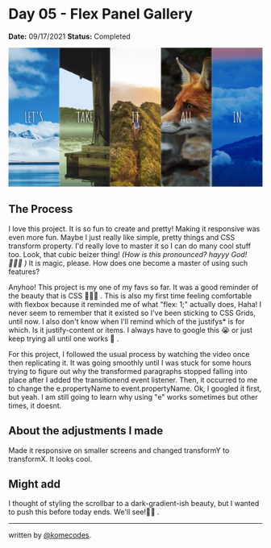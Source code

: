 # Day 05 - Flex Panel Gallery

**Date:** 09/17/2021
**Status:** Completed

![Responsive Flex Panel Gallery](../05-FlexPanelGallery/flexgallery.png)

## The Process

I love this project. It is so fun to create and pretty! Making it responsive was even more fun. Maybe I just really like simple, pretty things and CSS transform property. I'd really love to master it so I can do many cool stuff too. Look, that cubic beizer thing! *(How is this pronounced? hayyy God! 🙆🏾‍♀️ )*  It is magic, please. How does one become a master of using such features?  

Anyhoo! This project is my one of my favs so far. It was a good reminder of the beauty that is CSS 🙇🏾‍♀️ . This is also my first time feeling comfortable with flexbox because it reminded me of what "flex: 1;" actually does, Haha! I never seem to remember that it existed so I've been sticking to CSS Grids, until now. I also don't know when I'll remind which of the justifys* is for which. Is it justify-content or items. I always have to google this 😭  or just keep trying all until one works 🥴 .  

For this project, I followed the usual process by watching the video once then replicating it. It was going smoothly until I was stuck for some hours trying to figure out why the transformed paragraphs stopped falling into place after I added the transitionend event listener. Then, it occurred to me to change the e.propertyName to event.propertyName. Ok, I googled it first, but yeah. I am still going to learn why using "e" works sometimes but other times, it doesnt.  

## About the adjustments I made

Made it responsive on smaller screens and changed transformY to transformX. It looks cool.

## Might add

I thought of styling the scrollbar to a dark-gradient-ish beauty, but I wanted to push this before today ends. We'll see!🤞🏾 .  

---

written by [@komecodes](https://github.com/komecodes).
